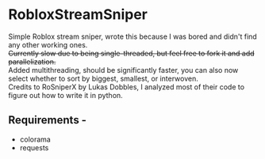 # RobloxStreamSniper
Simple Roblox stream sniper, wrote this because I was bored and didn't find any other working ones.  
~~Currently slow due to being single-threaded, but feel free to fork it and add parallelization.~~  
Added multithreading, should be significantly faster, you can also now select whether to sort by biggest, smallest, or interwoven.  
Credits to RoSniperX by Lukas Dobbles, I analyzed most of their code to figure out how to write it in python.  

## Requirements -
- colorama
- requests
